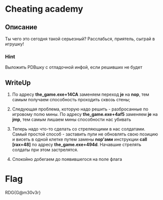 # Cheating academy

## Описание
Ты чего это сегодня такой серьезный? Расслабься, приятель, сыграй в игрушку!

### Hint
Выложить PDBшку с отладочной инфой, если решивших не будет

## WriteUp


1) По адресу **the_game.exe+14CA** заменяем переход **je** на **nop**, тем самым получаем способность проходить сквозь стены;

2) Следующая проблема, которую надо решить - разбросанные по игровому полю мины. По адресу **the_game.exe+4af5** заменяем **je** на **jmp**, тем самым лишаем мины способности нас убивать

3) Теперь надо что-то сделать со стреляющими в нас солдатами. Самый простой способ - заставить пули не обновлять свою позицию и висеть в одной клетке путем замены **nop'ами** инструкции **call [rax+48]** по адресу **the_game.exe+494d**. Начавшие стрелять солдаты при этом застрелятся.

4) Спокойно добегаем до появившегося на поле флага

# Flag
RDG{G@m30v3r}
